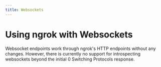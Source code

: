 ```yaml
---
title: Websockets
---
```


# Using ngrok with Websockets

Websocket endpoints work through ngrok's HTTP endpoints without any changes. However, there is currently no support for introspecting websockets beyond the initial 0 Switching Protocols response.
